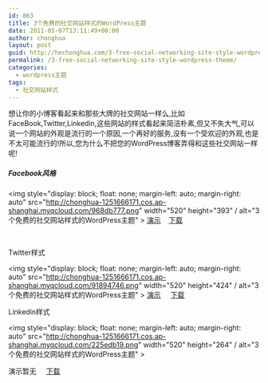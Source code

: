 ```yaml
---
id: 863
title: 3个免费的社交网站样式的WordPress主题
date: 2011-05-07T13:11:49+08:00
author: chonghua
layout: post
guid: http://hechonghua.com/3-free-social-networking-site-style-wordpress-theme/
permalink: /3-free-social-networking-site-style-wordpress-theme/
categories:
  - wordpress主题
tags:
  - 社交网站样式
---
```

想让你的小博客看起来和那些大牌的社交网站一样么,比如FaceBook,Twitter,Linkedin,这些网站的样式看起来简洁朴素,但又不失大气,可以说一个网站的外观是流行的一个原因,一个再好的服务,没有一个受欢迎的外观,也是不太可能流行的!所以,您为什么不把您的WordPress博客弄得和这些社交网站一样呢!

<!--more-->

##### Facebook风格

<img style="display: block; float: none; margin-left: auto; margin-right: auto" src="http://chonghua-1251666171.cos.ap-shanghai.myqcloud.com/968db777.png" width="520" height="393" / alt="3个免费的社交网站样式的WordPress主题" > <a href="http://foxinni.com/my-themes/facebook-layouts-wordpress-theme/" target="_blank">演示</a>&#160;&#160;&#160; <a href="http://foxinni.com/my-themes/facebook-layouts-wordpress-theme/" target="_blank">下载</a>

&#160;

Twitter样式

<img style="display: block; float: none; margin-left: auto; margin-right: auto" src="http://chonghua-1251666171.cos.ap-shanghai.myqcloud.com/91894746.png" width="520" height="424" / alt="3个免费的社交网站样式的WordPress主题" > <a href="http://wordpress.freshsites.com/?wptheme=Twitter" target="_blank">演示</a>&#160;&#160;&#160;&#160; <a href="http://www.freshsites.com/wordpress-theme/" target="_blank">下载</a>

Linkedin样式

<img style="display: block; float: none; margin-left: auto; margin-right: auto" src="http://chonghua-1251666171.cos.ap-shanghai.myqcloud.com/225edb19.png" width="520" height="264" / alt="3个免费的社交网站样式的WordPress主题" > 

演示暂无&#160;&#160;&#160;&#160; <a href="http://www.brandonshead.com/wp-content/share/wp-linkedin-0.5.zip" target="_blank">下载</a>